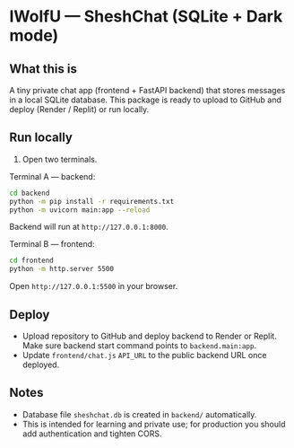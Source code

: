 # IWolfU — SheshChat (SQLite + Dark mode)

## What this is
A tiny private chat app (frontend + FastAPI backend) that stores messages in a local SQLite database.
This package is ready to upload to GitHub and deploy (Render / Replit) or run locally.

## Run locally
1. Open two terminals.

Terminal A — backend:
```bash
cd backend
python -m pip install -r requirements.txt
python -m uvicorn main:app --reload
```
Backend will run at `http://127.0.0.1:8000`.

Terminal B — frontend:
```bash
cd frontend
python -m http.server 5500
```
Open `http://127.0.0.1:5500` in your browser.

## Deploy
- Upload repository to GitHub and deploy backend to Render or Replit. Make sure backend start command points to `backend.main:app`.
- Update `frontend/chat.js` `API_URL` to the public backend URL once deployed.

## Notes
- Database file `sheshchat.db` is created in `backend/` automatically.
- This is intended for learning and private use; for production you should add authentication and tighten CORS.
